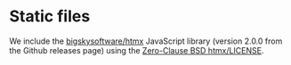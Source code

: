 # Static files


We include the
[bigskysoftware/htmx](https://github.com/bigskysoftware/htmx) JavaScript
library (version 2.0.0 from the Github releases page) using the [
Zero-Clause BSD
htmx/LICENSE](https://github.com/bigskysoftware/htmx/blob/master/LICENSE).

